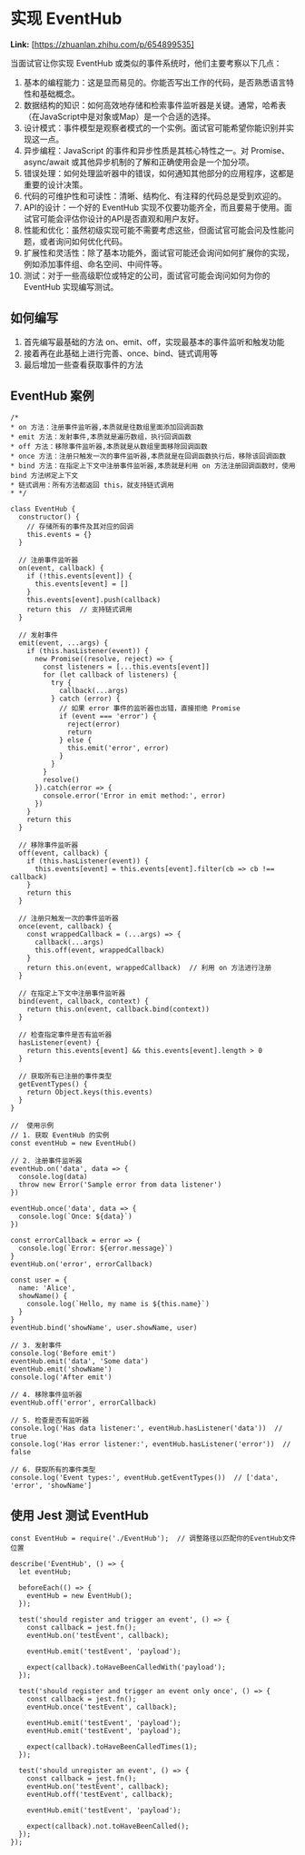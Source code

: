 # 实现 EventHub



 **Link:** [https://zhuanlan.zhihu.com/p/654899535]



当面试官让你实现 EventHub 或类似的事件系统时，他们主要考察以下几点：

1. 基本的编程能力：这是显而易见的。你能否写出工作的代码，是否熟悉语言特性和基础概念。
2. 数据结构的知识：如何高效地存储和检索事件监听器是关键。通常，哈希表（在JavaScript中是对象或Map）是一个合适的选择。
3. 设计模式：事件模型是观察者模式的一个实例。面试官可能希望你能识别并实现这一点。
4. 异步编程：JavaScript 的事件和异步性质是其核心特性之一。对 Promise、async/await 或其他异步机制的了解和正确使用会是一个加分项。
5. 错误处理：如何处理监听器中的错误，如何通知其他部分的应用程序，这都是重要的设计决策。
6. 代码的可维护性和可读性：清晰、结构化、有注释的代码总是受到欢迎的。
7. API的设计：一个好的 EventHub 实现不仅要功能齐全，而且要易于使用。面试官可能会评估你设计的API是否直观和用户友好。
8. 性能和优化：虽然初级实现可能不需要考虑这些，但面试官可能会问及性能问题，或者询问如何优化代码。
9. 扩展性和灵活性：除了基本功能外，面试官可能还会询问如何扩展你的实现，例如添加事件组、命名空间、中间件等。
10. 测试：对于一些高级职位或特定的公司，面试官可能会询问如何为你的 EventHub 实现编写测试。

## 如何编写  

1. 首先编写最基础的方法 on、emit、off，实现最基本的事件监听和触发功能
2. 接着再在此基础上进行完善、once、bind、链式调用等
3. 最后增加一些查看获取事件的方法

## EventHub 案例  
```
/*
* on 方法：注册事件监听器,本质就是往数组里面添加回调函数
* emit 方法：发射事件,本质就是遍历数组，执行回调函数
* off 方法：移除事件监听器,本质就是从数组里面移除回调函数
* once 方法：注册只触发一次的事件监听器,本质就是在回调函数执行后，移除该回调函数
* bind 方法：在指定上下文中注册事件监听器,本质就是利用 on 方法注册回调函数时，使用 bind 方法绑定上下文
* 链式调用：所有方法都返回 this，就支持链式调用
* */

class EventHub {
  constructor() {
    // 存储所有的事件及其对应的回调
    this.events = {}
  }

  // 注册事件监听器
  on(event, callback) {
    if (!this.events[event]) {
      this.events[event] = []
    }
    this.events[event].push(callback)
    return this  // 支持链式调用
  }

  // 发射事件
  emit(event, ...args) {
    if (this.hasListener(event)) {
      new Promise((resolve, reject) => {
        const listeners = [...this.events[event]]
        for (let callback of listeners) {
          try {
            callback(...args)
          } catch (error) {
            // 如果 error 事件的监听器也出错，直接拒绝 Promise
            if (event === 'error') {
              reject(error)
              return
            } else {
              this.emit('error', error)
            }
          }
        }
        resolve()
      }).catch(error => {
        console.error('Error in emit method:', error)
      })
    }
    return this
  }

  // 移除事件监听器
  off(event, callback) {
    if (this.hasListener(event)) {
      this.events[event] = this.events[event].filter(cb => cb !== callback)
    }
    return this
  }

  // 注册只触发一次的事件监听器
  once(event, callback) {
    const wrappedCallback = (...args) => {
      callback(...args)
      this.off(event, wrappedCallback)
    }
    return this.on(event, wrappedCallback)  // 利用 on 方法进行注册
  }

  // 在指定上下文中注册事件监听器
  bind(event, callback, context) {
    return this.on(event, callback.bind(context))
  }

  // 检查指定事件是否有监听器
  hasListener(event) {
    return this.events[event] && this.events[event].length > 0
  }

  // 获取所有已注册的事件类型
  getEventTypes() {
    return Object.keys(this.events)
  }
}

//  使用示例
// 1. 获取 EventHub 的实例
const eventHub = new EventHub()

// 2. 注册事件监听器
eventHub.on('data', data => {
  console.log(data)
  throw new Error('Sample error from data listener')
})

eventHub.once('data', data => {
  console.log(`Once: ${data}`)
})

const errorCallback = error => {
  console.log(`Error: ${error.message}`)
}
eventHub.on('error', errorCallback)

const user = {
  name: 'Alice',
  showName() {
    console.log(`Hello, my name is ${this.name}`)
  }
}
eventHub.bind('showName', user.showName, user)

// 3. 发射事件
console.log('Before emit')
eventHub.emit('data', 'Some data')
eventHub.emit('showName')
console.log('After emit')

// 4. 移除事件监听器
eventHub.off('error', errorCallback)

// 5. 检查是否有监听器
console.log('Has data listener:', eventHub.hasListener('data'))  // true
console.log('Has error listener:', eventHub.hasListener('error'))  // false

// 6. 获取所有的事件类型
console.log('Event types:', eventHub.getEventTypes())  // ['data', 'error', 'showName']

```
## 使用 Jest 测试 EventHub  
```
const EventHub = require('./EventHub');  // 调整路径以匹配你的EventHub文件位置

describe('EventHub', () => {
  let eventHub;

  beforeEach(() => {
    eventHub = new EventHub();
  });

  test('should register and trigger an event', () => {
    const callback = jest.fn();
    eventHub.on('testEvent', callback);
    
    eventHub.emit('testEvent', 'payload');
    
    expect(callback).toHaveBeenCalledWith('payload');
  });

  test('should register and trigger an event only once', () => {
    const callback = jest.fn();
    eventHub.once('testEvent', callback);
    
    eventHub.emit('testEvent', 'payload');
    eventHub.emit('testEvent', 'payload');
    
    expect(callback).toHaveBeenCalledTimes(1);
  });

  test('should unregister an event', () => {
    const callback = jest.fn();
    eventHub.on('testEvent', callback);
    eventHub.off('testEvent', callback);
    
    eventHub.emit('testEvent', 'payload');
    
    expect(callback).not.toHaveBeenCalled();
  });
});

```
